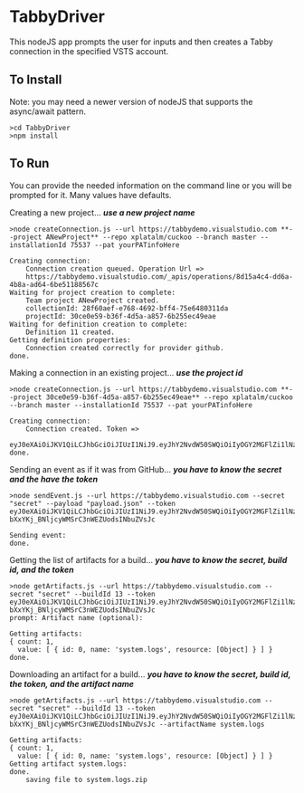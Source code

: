 # TabbyDriver
This nodeJS app prompts the user for inputs and then creates a Tabby connection in the specified VSTS account.

## To Install
Note: you may need a newer version of nodeJS that supports the async/await pattern.

    >cd TabbyDriver
    >npm install

## To Run
You can provide the needed information on the command line or you will be prompted for it. Many values have defaults.

Creating a new project... ***use a new project name***

    >node createConnection.js --url https://tabbydemo.visualstudio.com **--project ANewProject** --repo xplatalm/cuckoo --branch master --installationId 75537 --pat yourPATinfoHere

    Creating connection:
        Connection creation queued. Operation Url =>
        https://tabbydemo.visualstudio.com/_apis/operations/8d15a4c4-dd6a-4b8a-ad64-6be51188567c
    Waiting for project creation to complete:
        Team project ANewProject created.
        collectionId: 28f60aef-e768-4692-bff4-75e6480311da
        projectId: 30ce0e59-b36f-4d5a-a857-6b255ec49eae
    Waiting for definition creation to complete:
        Definition 11 created.
    Getting definition properties:
        Connection created correctly for provider github.
    done.

Making a connection in an existing project... ***use the project id***

    >node createConnection.js --url https://tabbydemo.visualstudio.com **--project 30ce0e59-b36f-4d5a-a857-6b255ec49eae** --repo xplatalm/cuckoo --branch master --installationId 75537 --pat yourPATinfoHere

    Creating connection:
        Connection created. Token =>
        eyJ0eXAiOiJKV1QiLCJhbGciOiJIUzI1NiJ9.eyJhY2NvdW50SWQiOiIyOGY2MGFlZi1lNzY4LTQ2OTItYmZmNC03NWU2NDgwMzExZGEiLCJwcm9qZWN0SWQiOiIzMGNlMGU1OS1iMzZmLTRkNWEtYTg1Ny02YjI1NWVjNDllYWUiLCJkZWZpbml0aW9uSWQiOiIxMiIsImlzcyI6InZzdHMueGxhdW5jaCIsImF1ZCI6InZzdHMiLCJuYmYiOi02MjEzNTU5MzEzOSwiZXhwIjotNjIxMzU1OTMxMzl9.UxYfxEgBpGdZia3PAYEXHk2hgAaZweWsdQzQea_6xQo
    done.

Sending an event as if it was from GitHub... ***you have to know the secret and the have the token***

    >node sendEvent.js --url https://tabbydemo.visualstudio.com --secret "secret" --payload "payload.json" --token eyJ0eXAiOiJKV1QiLCJhbGciOiJIUzI1NiJ9.eyJhY2NvdW50SWQiOiIyOGY2MGFlZi1lNzY4LTQ2OTItYmZmNC03NWU2NDgwMzExZGEiLCJwcm9qZWN0SWQiOiI4MGRhZmM4Ny05MjdhLTQyNjctYWEwYy05NzEzNjlhOTM4MjgiLCJkZWZpbml0aW9uSWQiOiIxMCIsImlzcyI6InZzdHMueGxhdW5jaCIsImF1ZCI6InZzdHMiLCJuYmYiOi02MjEzNTU5MzEzOSwiZXhwIjotNjIxMzU1OTMxMzl9.T3fdKo-bXxYKj_BNljcyWMSrC3nWEZUodsINbuZVsJc

    Sending event:
    done.

Getting the list of artifacts for a build... ***you have to know the secret, build id, and the token***

    >node getArtifacts.js --url https://tabbydemo.visualstudio.com --secret "secret" --buildId 13 --token eyJ0eXAiOiJKV1QiLCJhbGciOiJIUzI1NiJ9.eyJhY2NvdW50SWQiOiIyOGY2MGFlZi1lNzY4LTQ2OTItYmZmNC03NWU2NDgwMzExZGEiLCJwcm9qZWN0SWQiOiI4MGRhZmM4Ny05MjdhLTQyNjctYWEwYy05NzEzNjlhOTM4MjgiLCJkZWZpbml0aW9uSWQiOiIxMCIsImlzcyI6InZzdHMueGxhdW5jaCIsImF1ZCI6InZzdHMiLCJuYmYiOi02MjEzNTU5MzEzOSwiZXhwIjotNjIxMzU1OTMxMzl9.T3fdKo-bXxYKj_BNljcyWMSrC3nWEZUodsINbuZVsJc
    prompt: Artifact name (optional):

    Getting artifacts:
    { count: 1,
      value: [ { id: 0, name: 'system.logs', resource: [Object] } ] }
    done.

Downloading an artifact for a build... ***you have to know the secret, build id, the token, and the artifact name***

    >node getArtifacts.js --url https://tabbydemo.visualstudio.com --secret "secret" --buildId 13 --token eyJ0eXAiOiJKV1QiLCJhbGciOiJIUzI1NiJ9.eyJhY2NvdW50SWQiOiIyOGY2MGFlZi1lNzY4LTQ2OTItYmZmNC03NWU2NDgwMzExZGEiLCJwcm9qZWN0SWQiOiI4MGRhZmM4Ny05MjdhLTQyNjctYWEwYy05NzEzNjlhOTM4MjgiLCJkZWZpbml0aW9uSWQiOiIxMCIsImlzcyI6InZzdHMueGxhdW5jaCIsImF1ZCI6InZzdHMiLCJuYmYiOi02MjEzNTU5MzEzOSwiZXhwIjotNjIxMzU1OTMxMzl9.T3fdKo-bXxYKj_BNljcyWMSrC3nWEZUodsINbuZVsJc --artifactName system.logs

    Getting artifacts:
    { count: 1,
      value: [ { id: 0, name: 'system.logs', resource: [Object] } ] }
    Getting artifact system.logs:
    done.
        saving file to system.logs.zip

